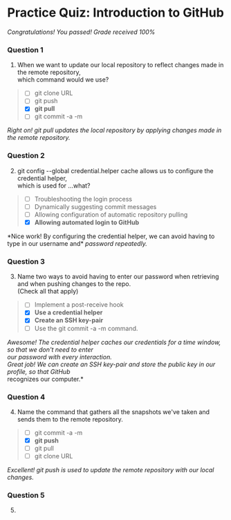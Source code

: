 # Practice Quiz:  Introduction to GitHub

*Congratulations! You passed! Grade received 100%*

### Question 1

1. When we want to update our local repository to reflect changes made in the remote repository,\
 which command would we use?

> - [ ] git clone URL
> - [ ] git push
> - [x] **git pull**
> - [ ] git commit -a -m

*Right on! git pull updates the local repository by applying changes made in the remote repository.*

### Question 2

2. git config --global credential.helper cache allows us to configure the credential helper,\
 which is used for ...what?

> - [ ] Troubleshooting the login process
> - [ ] Dynamically suggesting commit messages
> - [ ] Allowing configuration of automatic repository pulling
> - [x] **Allowing automated login to GitHub**

*Nice work! By configuring the credential helper, we can avoid having to type in our username and\*
*password repeatedly.*

### Question 3

3. Name two ways to avoid having to enter our password when retrieving and when pushing changes to the repo.\
 (Check all that apply)

> - [ ] Implement a post-receive hook
> - [x] **Use a credential helper**
> - [x] **Create an SSH key-pair**
> - [ ] Use the git commit -a -m command.

*Awesome! The credential helper caches our credentials for a time window, so that we don't need to enter*\
 *our password with every interaction.*\
*Great job! We can create an SSH key-pair and store the public key in our profile, so that GitHub*\
 recognizes our computer.*

### Question 4

4. Name the command that gathers all the snapshots we've taken and sends them to the remote repository.

> - [ ] git commit -a -m
> - [x] **git push**
> - [ ] git pull
> - [ ] git clone URL

*Excellent! git push is used to update the remote repository with our local changes.*

### Question 5

5. 